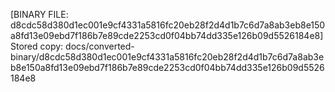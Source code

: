 [BINARY FILE: d8cdc58d380d1ec001e9cf4331a5816fc20eb28f2d4d1b7c6d7a8ab3eb8e150a8fd13e09ebd7f186b7e89cde2253cd0f04bb74dd335e126b09d5526184e8]
Stored copy: docs/converted-binary/d8cdc58d380d1ec001e9cf4331a5816fc20eb28f2d4d1b7c6d7a8ab3eb8e150a8fd13e09ebd7f186b7e89cde2253cd0f04bb74dd335e126b09d5526184e8
